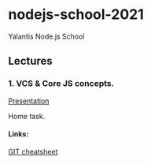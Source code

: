 # nodejs-school-2021
Yalantis Node.js School

## Lectures
### 1. VCS & Core JS concepts.
[Presentation](https://docs.google.com/presentation/d/1w18oAi4gWvwXAoC2g9I1hB-Rwz0l13TBycZPTw4SzJ4)

Home task.

#### Links:
[GIT cheatsheet](https://education.github.com/git-cheat-sheet-education.pdf)
